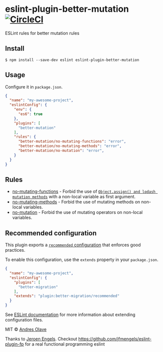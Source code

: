 # eslint-plugin-better-mutation [![CircleCI](https://circleci.com/gh/sloops77/eslint-plugin-better-mutation.svg?style=svg)](https://circleci.com/gh/sloops77/eslint-plugin-better-mutation)

ESLint rules for better mutation rules

## Install

```
$ npm install --save-dev eslint eslint-plugin-better-mutation
```

## Usage

Configure it in `package.json`.

<!-- EXAMPLE_CONFIGURATION:START -->
```json
{
  "name": "my-awesome-project",
  "eslintConfig": {
    "env": {
      "es6": true
    },
    "plugins": [
      "better-mutation"
    ],
    "rules": {
      "better-mutation/no-mutating-functions": "error",
      "better-mutation/no-mutating-methods": "error",
      "better-mutation/no-mutation": "error",
    }
  }
}
```
<!-- EXAMPLE_CONFIGURATION:END -->


## Rules

<!-- RULES:START -->
- [no-mutating-functions](docs/rules/no-mutating-functions.md) - Forbid the use of [`Object.assign() and lodash mutation methods`](https://developer.mozilla.org/en-US/docs/Web/JavaScript/Reference/Global_Objects/Object/assign) with a non-local variable as first argument.
- [no-mutating-methods](docs/rules/no-mutating-methods.md) - Forbid the use of mutating methods on non-local variables.
- [no-mutation](docs/rules/no-mutation.md) - Forbid the use of mutating operators on non-local variables.

<!-- RULES:END -->

## Recommended configuration

This plugin exports a [`recommended` configuration](index.js) that enforces good practices.

To enable this configuration, use the `extends` property in your `package.json`.

```json
{
  "name": "my-awesome-project",
  "eslintConfig": {
    "plugins": [
      "better-migration"
    ],
    "extends": "plugin:better-migration/recommended"
  }
}
```

See [ESLint documentation](http://eslint.org/docs/user-guide/configuring#extending-configuration-files) for more information about extending configuration files.

MIT © [Andres Olave](https://github.com/sloops77)

Thanks to [Jeroen Engels](https://github.com/jfmengels). Checkout https://github.com/jfmengels/eslint-plugin-fp for a real functional programming eslint

